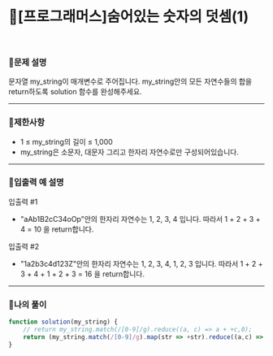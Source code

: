 # 🦄[프로그래머스]숨어있는 숫자의 덧셈(1)
<br/>

### 🧡문제 설명
문자열 my_string이 매개변수로 주어집니다. my_string안의 모든 자연수들의 합을 return하도록 solution 함수를 완성해주세요.
***
### 💛제한사항
- 1 ≤ my_string의 길이 ≤ 1,000
- my_string은 소문자, 대문자 그리고 한자리 자연수로만 구성되어있습니다.
***
### 💙입출력 예 설명
입출력 #1
- "aAb1B2cC34oOp"안의 한자리 자연수는 1, 2, 3, 4 입니다. 따라서 1 + 2 + 3 + 4 = 10 을 return합니다.

입출력 #2
- "1a2b3c4d123Z"안의 한자리 자연수는 1, 2, 3, 4, 1, 2, 3 입니다. 따라서 1 + 2 + 3 + 4 + 1 + 2 + 3 = 16 을 return합니다.
***
### 💜나의 풀이
```javascript
function solution(my_string) {
    // return my_string.match(/[0-9]/g).reduce((a, c) => a + +c,0);
    return (my_string.match(/[0-9]/g).map(str => +str).reduce((a,c) => a + c));
}
```